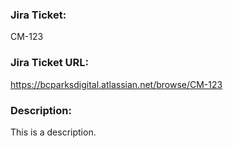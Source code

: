### Jira Ticket:
CM-123

### Jira Ticket URL:
https://bcparksdigital.atlassian.net/browse/CM-123

### Description:
This is a description.
